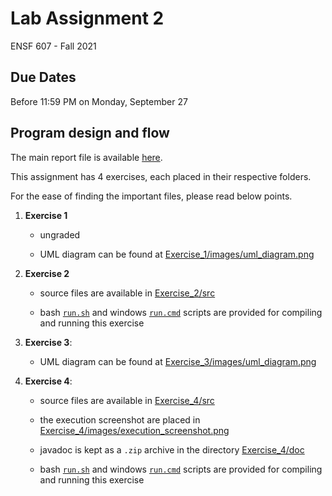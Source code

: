 # Lab Assignment 2

ENSF 607 - Fall 2021


## Due Dates

Before 11:59 PM on Monday, September 27


## Program design and flow 

The main report file is available [here](Report.pdf).

This assignment has 4 exercises, each placed in their respective folders.

For the ease of finding the important files, please read below points.

1. **Exercise 1**
   + ungraded

   + UML diagram can be found at [Exercise_1/images/uml_diagram.png](Exercise_1/images/uml_diagram.png)


2. **Exercise 2** 
   + source files are available in [Exercise_2/src](Exercise_2/src)
   
   + bash [`run.sh`](Exercise_2/run.sh) and windows [`run.cmd`](Exercise_2/run.cmd) scripts are provided for compiling and running this 
   exercise


3. **Exercise 3**:
   + UML diagram can be found at [Exercise_3/images/uml_diagram.png](Exercise_3/images/uml_diagram.png)


4. **Exercise 4**: 
   + source files are available in [Exercise_4/src](Exercise_4/src)
   
   + the execution screenshot are placed in [Exercise_4/images/execution_screenshot.png](Exercise_4/images/execution_screenshot.png)
   
   + javadoc is kept as a `.zip` archive in the directory [Exercise_4/doc](Exercise_4/doc)

   + bash [`run.sh`](Exercise_4/run.sh) and windows [`run.cmd`](Exercise_4/run.cmd) scripts are provided for compiling and running this exercise
